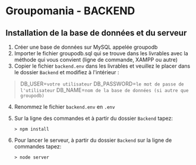 # Groupomania - BACKEND

## Installation de la base de données et  du serveur

 1. Créer une base de données sur MySQL appelée groupodb
 2. Importer le fichier groupodb.sql qui se trouve dans les livrables avec la méthode qui vous convient (ligne de commande, XAMPP ou autre)
 3. Copier le fichier `backend.env` dans les livrables et veuillez le placer dans le dossier `Backend` et modifiez à l'intérieur : 

> DB_USER=`votre utilisateur`
DB_PASSWORD=`le mot de passe de l'utilisateur`
DB_NAME=`nom de la base de données (si autre que groupodb)`

 4. Renommez le fichier `backend.env` en `.env`
 5. Sur la ligne des commandes et à partir du dossier `Backend` tapez:
						
		> npm install
 6. Pour lancer le serveur, à partir du dossier `Backend` sur la ligne de commandes tapez:
 
		> node server
